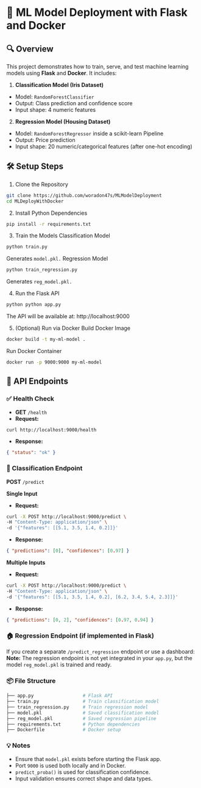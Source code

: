 # 🧠 ML Model Deployment with Flask and Docker

## 🔍 Overview
This project demonstrates how to train, serve, and test machine learning models using **Flask** and **Docker**. It includes:

1. **Classification Model (Iris Dataset)**
* Model: `RandomForestClassifier`
* Output: Class prediction and confidence score
* Input shape: 4 numeric features

2. **Regression Model (Housing Dataset)**
* Model: `RandomForestRegressor` inside a scikit-learn Pipeline
* Output: Price prediction
* Input shape: 20 numeric/categorical features (after one-hot encoding)

## 🛠 Setup Steps

1. Clone the Repository
```bash
git clone https://github.com/woradon47s/MLModelDeployment
cd MLDeployWithDocker
```

2. Install Python Dependencies
```bash
pip install -r requirements.txt
```

3. Train the Models Classification Model
```bash
python train.py
```
Generates `model.pkl.` Regression Model
```bash
python train_regression.py
```
Generates `reg_model.pkl.`

4. Run the Flask API
```bash
python python app.py
```
The API will be available at: http://localhost:9000

5. (Optional) Run via Docker Build Docker Image
```bash
docker build -t my-ml-model .
```
Run Docker Container
```bash
docker run -p 9000:9000 my-ml-model
```

## 🚀 API Endpoints

### ✅ Health Check
* **GET** `/health`
* **Request:**
```bash
curl http://localhost:9000/health
```
* **Response:**
```json
{ "status": "ok" }
```
### 🌸 Classification Endpoint
**POST** `/predict`

**Single Input**
* **Request:**
```bash
curl -X POST http://localhost:9000/predict \
-H "Content-Type: application/json" \
-d '{"features": [[5.1, 3.5, 1.4, 0.2]]}'
```
* **Response:**
```json
{ "predictions": [0], "confidences": [0.97] }
```
**Multiple Inputs**
* **Request:**
```bash
curl -X POST http://localhost:9000/predict \
-H "Content-Type: application/json" \
-d '{"features": [[5.1, 3.5, 1.4, 0.2], [6.2, 3.4, 5.4, 2.3]]}'
```
* **Response:**
```json
{ "predictions": [0, 2], "confidences": [0.97, 0.94] }
```

### 🏠 Regression Endpoint (if implemented in Flask)
If you create a separate `/predict_regression` endpoint or use a dashboard: **Note:** The regression endpoint is not yet integrated in your `app.py`, but the model `reg_model.pkl` is trained and ready.

### 📦 File Structure
```bash
├── app.py                  # Flask API
├── train.py                # Train classification model
├── train_regression.py     # Train regression model
├── model.pkl               # Saved classification model
├── reg_model.pkl           # Saved regression pipeline
├── requirements.txt        # Python dependencies
├── Dockerfile              # Docker setup
```
### 💡 Notes
* Ensure that `model.pkl` exists before starting the Flask app.
* Port `9000` is used both locally and in Docker.
* `predict_proba()` is used for classification confidence.
* Input validation ensures correct shape and data types.

